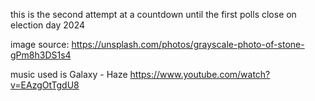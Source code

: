 this is the second attempt at a countdown until the first polls close on election day 2024

image source: https://unsplash.com/photos/grayscale-photo-of-stone-gPm8h3DS1s4

music used is Galaxy - Haze https://www.youtube.com/watch?v=EAzgOtTgdU8
